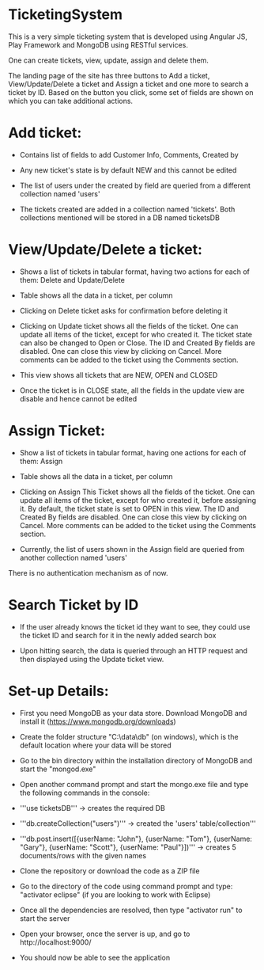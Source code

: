 # TicketingSystem

This is a very simple ticketing system that is developed using Angular JS, Play Framework and MongoDB using RESTful services.

One can create tickets, view, update, assign and delete them.

The landing page of the site has three buttons to Add a ticket, View/Update/Delete a ticket and Assign a ticket and one more to search a ticket by ID. Based on the button you click, some set of fields are shown on which you can take additional actions.

# Add ticket:
* Contains list of fields to add Customer Info, Comments, Created by

* Any new ticket's state is by default NEW and this cannot be edited

* The list of users under the created by field are queried from a different collection named 'users'

* The tickets created are added in a collection named 'tickets'. Both collections mentioned will be stored in a DB named ticketsDB

# View/Update/Delete a ticket:
* Shows a list of tickets in tabular format, having two actions for each of them: Delete and Update/Delete

* Table shows all the data in a ticket, per column

* Clicking on Delete ticket asks for confirmation before deleting it

* Clicking on Update ticket shows all the fields of the ticket. One can update all items of the ticket, except for who created it. The ticket state can also be changed to Open or Close. The ID and Created By fields are disabled. One can close this view by clicking on Cancel. More comments can be added to the ticket using the Comments section.

* This view shows all tickets that are NEW, OPEN and CLOSED

* Once the ticket is in CLOSE state, all the fields in the update view are disable and hence cannot be edited

# Assign Ticket:
* Show a list of tickets in tabular format, having one actions for each of them: Assign

* Table shows all the data in a ticket, per column

* Clicking on Assign This Ticket shows all the fields of the ticket. One can update all items of the ticket, except for who created it, before assigning it. By default, the ticket state is set to OPEN in this view. The ID and Created By fields are disabled. One can close this view by clicking on Cancel. More comments can be added to the ticket using the Comments section.

* Currently, the list of users shown in the Assign field are queried from another collection named 'users'

There is no authentication mechanism as of now.

# Search Ticket by ID
* If the user already knows the ticket id they want to see, they could use the ticket ID and search for it in the newly added search box

* Upon hitting search, the data is queried through an HTTP request and then displayed using the Update ticket view.

# Set-up Details:
* First you need MongoDB as your data store. Download MongoDB and install it (https://www.mongodb.org/downloads)

* Create the folder structure "C:\data\db" (on windows), which is the default location where your data will be stored

* Go to the bin directory within the installation directory of MongoDB and start the "mongod.exe"

* Open another command prompt and start the mongo.exe file and type the following commands in the console:
*    '''use ticketsDB'''		-> creates the required DB
*    '''db.createCollection("users")'''		-> created the 'users' table/collection'''
*    '''db.post.insert([{userName: "John"}, {userName: "Tom"}, {userName: "Gary"}, {userName: "Scott"}, {userName: "Paul"}])'''		-> creates 5 documents/rows with the given names

* Clone the repository or download the code as a ZIP file

* Go to the directory of the code using command prompt and type: "activator eclipse" (if you are looking to work with Eclipse)

* Once all the dependencies are resolved, then type "activator run" to start the server

* Open your browser, once the server is up, and go to http://localhost:9000/

* You should now be able to see the application
